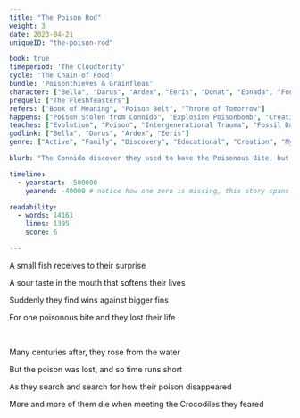 ```yaml
---
title: "The Poison Rod"
weight: 3
date: 2023-04-21
uniqueID: "the-poison-rod"

book: true
timeperiod: 'The Cloudtority'
cycle: 'The Chain of Food'
bundle: 'Poisonthieves & Grainfleas'
character: ["Bella", "Darus", "Ardex", "Eeris", "Donat", "Eonada", "Fonatos", "Gonadisa", "Honatanan", "Ionadanaris", "Jasmine Just", "Thomas Just"]
prequel: ["The Fleshfeasters"]
refers: ["Book of Meaning", "Poison Belt", "Throne of Tomorrow"]
happens: ["Poison Stolen from Connido", "Explosion Poisonbomb", "Creation Poison Belt", "First Poisonous Snake"]
teaches: ["Evolution", "Poison", "Intergenerational Trauma", "Fossil Dating"]
godlink: ["Bella", "Darus", "Ardex", "Eeris"]
genre: ["Active", "Family", "Discovery", "Educational", "Creation", "Myth", "Fight", "Biology"]

blurb: "The Connido discover they used to have the Poisonous Bite, but not anymore. They must discover why it disappeared and how it can return. Preferably before the terrifying Crocodile Legend comes true."

timeline:
  - yearstart: -500000
    yearend: -40000 # notice how one zero is missing, this story spans a long period

readability:
  - words: 14161
    lines: 1395
    score: 6

---
```


A small fish receives to their surprise

A sour taste in the mouth that softens their lives

Suddenly they find wins against bigger fins

For one poisonous bite and they lost their life

&nbsp;

Many centuries after, they rose from the water

But the poison was lost, and so time runs short

As they search and search for how their poison disappeared

More and more of them die when meeting the Crocodiles they feared